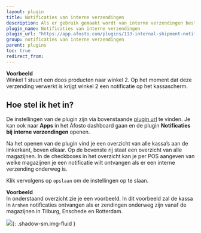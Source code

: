 ```yaml
---
layout: plugin
title: Notificaties van interne verzendingen
description: Als er gebruik gemaakt wordt van interne verzendingen bestaat er de mogelijkheid om een notificatie te ontvangen wanneer er een zending onderweg is naar het filiaal waar de kassa staat waar je notificaties op wilt ontvangen.
plugin_name: Notificaties van interne verzendingen
plugin_url: "https://app.afosto.com/plugins/113-internal-shipment-notification"
group: notificaties van interne verzendingen
parent: plugins
toc: true
redirect_from:
---
```


**Voorbeeld**  
Winkel 1 stuurt een doos producten naar winkel 2.
Op het moment dat deze verzending verwerkt is krijgt winkel 2 een notificatie op het kassascherm. 


## Hoe stel ik het in?

De instellingen van de plugin zijn via bovenstaande [plugin url](https://app.afosto.com/plugins/113-internal-shipment-notification) te vinden.
Je kan ook naar **Apps** in het Afosto dashboard gaan en de plugin **Notificaties bij interne verzendingen** openen. 

Na het openen van de plugin vind je een overzicht van alle kassa’s aan de linkerkant, boven elkaar.
Op de bovenste rij staat een overzicht van alle magazijnen.
In de checkboxes in het overzicht kan je per POS aangeven van welke magazijnen je een notificatie wilt ontvangen als er een interne verzending onderweg is.

Klik vervolgens op `opslaan` om de instellingen op te slaan.

**Voorbeeld**  
In onderstaand overzicht zie je een voorbeeld.
In dit voorbeeld zal de kassa in `Arnhem` notificaties ontvangen als er zendingen onderweg zijn vanaf de magazijnen in Tilburg, Enschede en Rotterdam.

![]({{site.url}}/assets/img/pos-internal-shipment-notifications-1.png){: .shadow-sm.img-fluid }


